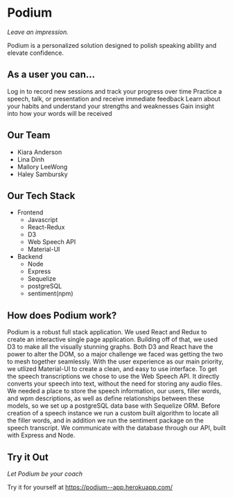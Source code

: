 # Podium

*Leave an impression.*

Podium is a personalized solution designed to polish speaking ability and elevate confidence.

## As a user you can...

Log in to record new sessions and track your progress over time
Practice a speech, talk, or presentation and receive immediate feedback
Learn about your habits and understand your strengths and weaknesses
Gain insight into how your words will be received

## Our Team
- Kiara Anderson
- Lina Dinh
- Mallory LeeWong
- Haley Sambursky

## Our Tech Stack
- Frontend
  - Javascript
  - React-Redux
  - D3
  - Web Speech API
  - Material-UI
- Backend
  - Node
  - Express
  - Sequelize
  - postgreSQL
  - sentiment(npm)

## How does Podium work?

Podium is a robust full stack application. We used React and Redux to create an interactive single page application. Building off of that, we used D3 to make all the visually stunning graphs. Both D3 and React have the power to alter the DOM, so a major challenge we faced was getting the two to mesh together seamlessly. With the user experience as our main priority, we utlized Material-UI to create a clean, and easy to use interface. To get the speech transcriptions we chose to use the Web Speech API. It directly converts your speech into text, without the need for storing any audio files.
We needed a place to store the speech information, our users, filler words, and wpm descriptions, as well as define relationships between these models, so we set up a postgreSQL data base with Sequelize ORM. Before creation of a speech instance we run a custom built algorithm to locate all the filler words, and in addition we run the sentiment package on the speech transcript. We communicate with the database through our API, built with Express and Node.


## Try it Out

*Let Podium be your coach*

Try it for yourself at <https://podium--app.herokuapp.com/>
